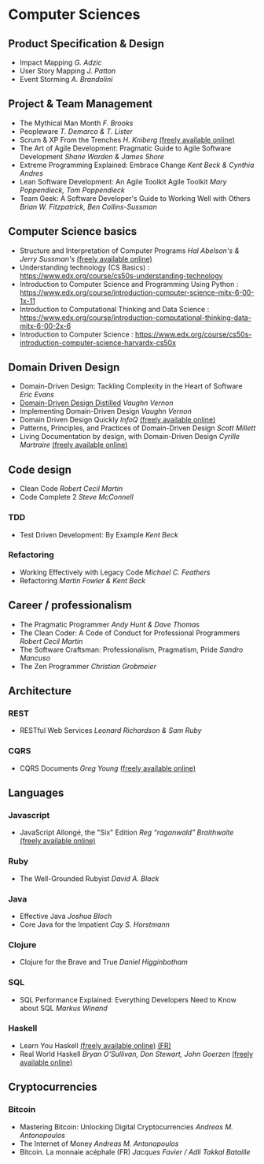 # Computer Sciences

## Product Specification & Design
 - Impact Mapping _G. Adzic_
 - User Story Mapping _J. Patton_
 - Event Storming _A. Brandolini_

## Project & Team Management
 - The Mythical Man Month _F. Brooks_
 - Peopleware _T. Demarco & T. Lister_
 - Scrum & XP From the Trenches _H. Kniberg_ [(freely available online)](https://www.infoq.com/minibooks/scrum-xp-from-the-trenches-2)
 - The Art of Agile Development: Pragmatic Guide to Agile Software Development _Shane Warden & James Shore_
 - Extreme Programming Explained: Embrace Change _Kent Beck & Cynthia Andres_
 - Lean Software Development: An Agile Toolkit Agile Toolkit _Mary Poppendieck, Tom Poppendieck_
 - Team Geek: A Software Developer's Guide to Working Well with Others _Brian W. Fitzpatrick, Ben Collins-Sussman_

## Computer Science basics
 - Structure and Interpretation of Computer Programs _Hal Abelson's & Jerry Sussman's_ [(freely available online)](https://mitpress.mit.edu/sicp/full-text/book/book.html)
 - Understanding technology (CS Basics) : https://www.edx.org/course/cs50s-understanding-technology
 - Introduction to Computer Science and Programming Using Python : https://www.edx.org/course/introduction-computer-science-mitx-6-00-1x-11
 - Introduction to Computational Thinking and Data Science : https://www.edx.org/course/introduction-computational-thinking-data-mitx-6-00-2x-6
 - Introduction to Computer Science : https://www.edx.org/course/cs50s-introduction-computer-science-harvardx-cs50x

## Domain Driven Design
 - Domain-Driven Design: Tackling Complexity in the Heart of Software _Eric Evans_
 - [Domain-Driven Design Distilled](Informatique/domain-driven-design-distilled.md) _Vaughn Vernon_
 - Implementing Domain-Driven Design _Vaughn Vernon_
 - Domain Driven Design Quickly _InfoQ_ [(freely available online)](https://www.infoq.com/minibooks/domain-driven-design-quickly)
 - Patterns, Principles, and Practices of Domain-Driven Design _Scott Millett_
 - Living Documentation by design, with Domain-Driven Design _Cyrille Martraire_ [(freely available online)](https://leanpub.com/livingdocumentation)

## Code design
 - Clean Code _Robert Cecil Martin_
 - Code Complete 2 _Steve McConnell_

### TDD
 - Test Driven Development: By Example _Kent Beck_

### Refactoring
 - Working Effectively with Legacy Code _Michael C. Feathers_
 - Refactoring _Martin Fowler & Kent Beck_

## Career / professionalism
 - The Pragmatic Programmer _Andy Hunt & Dave Thomas_
 - The Clean Coder: A Code of Conduct for Professional Programmers _Robert Cecil Martin_
 - The Software Craftsman: Professionalism, Pragmatism, Pride _Sandro Mancuso_
 - The Zen Programmer _Christian Grobmeier_

## Architecture

### REST
 - RESTful Web Services _Leonard Richardson & Sam Ruby_

### CQRS
 - CQRS Documents _Greg Young_ [(freely available online)](https://cqrs.files.wordpress.com/2010/11/cqrs_documents.pdf)

## Languages

### Javascript
 - JavaScript Allongé, the "Six" Edition _Reg “raganwald” Braithwaite_ [(freely available online)](https://leanpub.com/javascriptallongesix/read)

### Ruby
 - The Well-Grounded Rubyist _David A. Black_

### Java
 - Effective Java _Joshua Bloch_
 - Core Java for the Impatient _Cay S. Horstmann_

### Clojure
 - Clojure for the Brave and True _Daniel Higginbotham_

### SQL
 - SQL Performance Explained: Everything Developers Need to Know about SQL _Markus Winand_

### Haskell
 - Learn You Haskell [(freely available online)](http://learnyouahaskell.com/chapters) [(FR)](http://lyah.haskell.fr/chapitres)
 - Real World Haskell _Bryan O'Sullivan, Don Stewart, John Goerzen_ [(freely available online)](http://book.realworldhaskell.org/read/)

## Cryptocurrencies

### Bitcoin
 - Mastering Bitcoin: Unlocking Digital Cryptocurrencies _Andreas M. Antonopoulos_
 - The Internet of Money _Andreas M. Antonopoulos_
 - Bitcoin. La monnaie acéphale (FR) _Jacques Favier / Adli Takkal Bataille_

